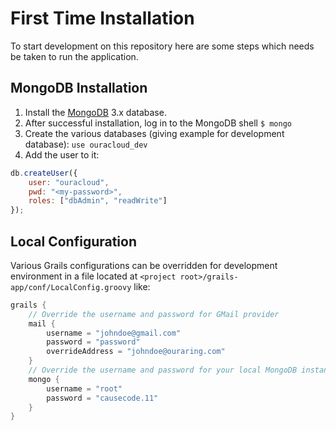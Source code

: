# First Time Installation

To start development on this repository here are some steps which needs be taken to run the application.

## MongoDB Installation

1. Install the [MongoDB](http://docs.mongodb.org/manual/installation/) 3.x database.
2. After successful installation, log in to the MongoDB shell `$ mongo`
3. Create the various databases (giving example for development database): `use ouracloud_dev`
4. Add the user to it:

```javascript
db.createUser({
    user: "ouracloud",
    pwd: "<my-password>",
    roles: ["dbAdmin", "readWrite"]
});
```

## Local Configuration

Various Grails configurations can be overridden for development environment in a file located at
`<project root>/grails-app/conf/LocalConfig.groovy` like:

```groovy
grails {
	// Override the username and password for GMail provider
	mail {
		username = "johndoe@gmail.com"
		password = "password"
		overrideAddress = "johndoe@ouraring.com"
	}
	// Override the username and password for your local MongoDB instance
	mongo {
		username = "root"
		password = "causecode.11"
	}
}
```

